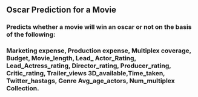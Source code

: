 ## Oscar Prediction for a Movie
### Predicts whether a movie will win an oscar or not on the basis of the following:
### Marketing expense,	Production expense,	Multiplex coverage,	Budget,	Movie_length,	Lead_ Actor_Rating,	Lead_Actress_rating,	Director_rating,	Producer_rating,	Critic_rating,	Trailer_views	3D_available,Time_taken,	Twitter_hastags,	Genre	Avg_age_actors,	Num_multiplex	Collection.
